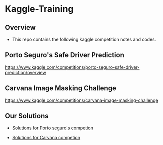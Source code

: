 Kaggle-Training
===

## Overview
- This repo contains the following kaggle competition notes and codes.

## Porto Seguro's Safe Driver Prediction
https://www.kaggle.com/competitions/porto-seguro-safe-driver-prediction/overview

## Carvana Image Masking Challenge
https://www.kaggle.com/competitions/carvana-image-masking-challenge

## Our Solutions
- [Solutions for Porto seguro's competion](carvana/carvana.ipynb)

- [Solutions for Carvana competion](porto_segro/porto-seguro.ipynb)
